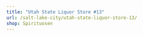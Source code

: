 ```yaml
---
title: "Utah State Liquor Store #13"
url: /salt-lake-city/utah-state-liquor-store-13/
shop: Spirituosen
---
```

